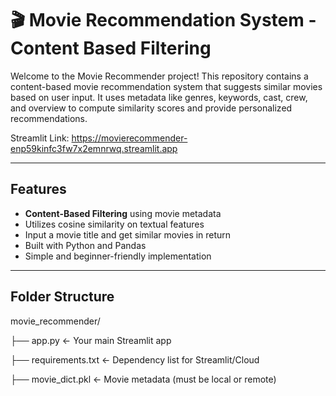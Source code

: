 # 🎬 Movie Recommendation System - Content Based Filtering

Welcome to the Movie Recommender project! This repository contains a content-based movie recommendation system that suggests similar movies based on user input. It uses metadata like genres, keywords, cast, crew, and overview to compute similarity scores and provide personalized recommendations.


Streamlit Link: https://movierecommender-enp59kinfc3fw7x2emnrwq.streamlit.app


---

## Features

-  **Content-Based Filtering** using movie metadata
-  Utilizes cosine similarity on textual features
-  Input a movie title and get similar movies in return
-  Built with Python and Pandas
-  Simple and beginner-friendly implementation

---

## Folder Structure

movie_recommender/

├── app.py                ← Your main Streamlit app

├── requirements.txt      ← Dependency list for Streamlit/Cloud

├── movie_dict.pkl        ← Movie metadata (must be local or remote)


